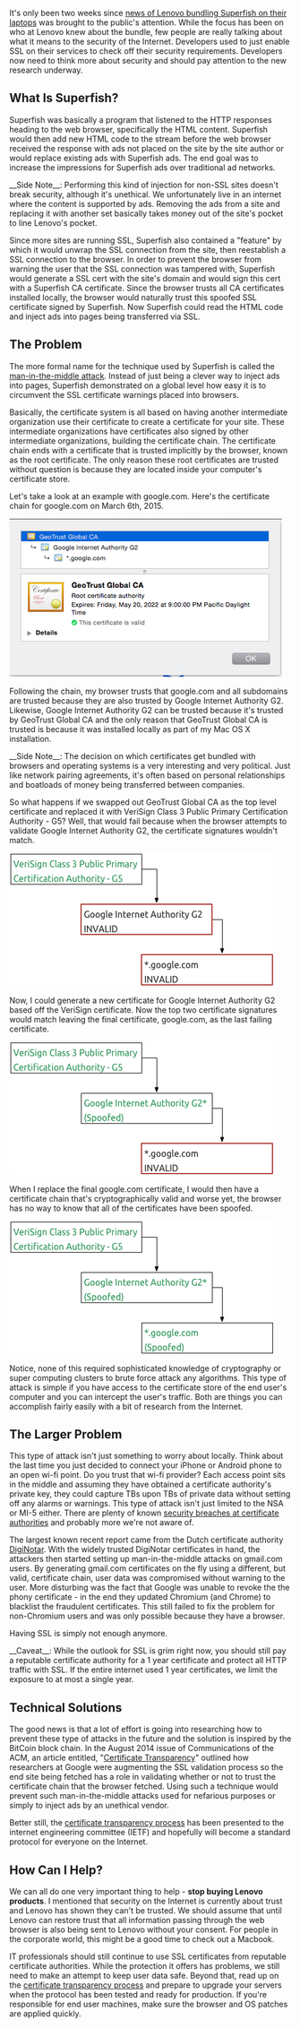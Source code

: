 It's only been two weeks since
[news of Lenovo bundling Superfish on their laptops](http://arstechnica.com/security/2015/02/lenovo-pcs-ship-with-man-in-the-middle-adware-that-breaks-https-connections/)
was brought to the public's attention. While the focus has been on who at Lenovo knew about the bundle,
few people are really talking about what it means to the security of the Internet. Developers used to just
enable SSL on their services to check off their security requirements. Developers now need to think
more about security and should pay attention to the new research underway.


## What Is Superfish?

Superfish was basically a program that listened to the HTTP responses heading to the web browser, specifically
the HTML content. Superfish would then add new HTML code to the stream before the web browser received the response
with ads not placed on the site by the site author or would replace existing ads with Superfish ads. The end goal was
to increase the impressions for Superfish ads over traditional ad networks.

<div class="alert alert-info">
__Side Note__: Performing this kind of injection for non-SSL sites doesn't break security, although it's unethical. We
unfortunately live in an internet where the content is supported by ads. Removing the ads from a site and
replacing it with another set basically takes money out of the site's pocket to line Lenovo's pocket.
</div>

Since more sites are running SSL, Superfish also contained a "feature" by which it would unwrap the SSL
connection from the site, then reestablish a SSL connection to the browser. In order to prevent the browser
from warning the user that the SSL connection was tampered with, Superfish would generate a SSL cert with
the site's domain and would sign this cert with a Superfish CA certificate. Since the browser trusts all
CA certificates installed locally, the browser would naturally trust this spoofed SSL certificate signed by
Superfish. Now Superfish could read the HTML code and inject ads into pages being transferred via SSL.


## The Problem

The more formal name for the technique used by Superfish is called the
[man-in-the-middle attack](https://www.owasp.org/index.php/Man-in-the-middle_attack).
Instead of just being a clever way to inject ads into pages, Superfish demonstrated on a global level how easy
it is to circumvent the SSL certificate warnings placed into browsers.

Basically, the certificate system is all based on having another intermediate organization use their
certificate to create a certificate for your site. These intermediate organizations have certificates also signed
by other intermediate organizations, building the certificate chain. The certificate chain ends with a certificate
that is trusted implicitly by the browser, known as the root certificate. The only reason these root certificates
are trusted without question is because they are located inside your computer's certificate store.

Let's take a look at an example with google.com. Here's the certificate chain for google.com on March 6th, 2015.

![google.com Certificate Chain](google_cert.png)

Following the chain, my browser trusts that google.com and all subdomains are trusted because they are also trusted
by Google Internet Authority G2. Likewise, Google Internet Authority G2 can be trusted because it's trusted by
GeoTrust Global CA and the only reason that GeoTrust Global CA is trusted is because it was installed locally as part
of my Mac OS X installation.

<div class="alert alert-info">
__Side Note__: The decision on which certificates get bundled with browsers and operating systems is a
very interesting and very political. Just like network pairing agreements, it's often based  on personal relationships
and boatloads of money being transferred between companies.
</div>

So what happens if we swapped out GeoTrust Global CA as the top level certificate and replaced it with
VeriSign Class 3 Public Primary Certification Authority - G5? Well, that would fail because when the browser attempts
to validate Google Internet Authority G2, the certificate signatures wouldn't match.

![Swap Top Level Cert](ca_cert_swap.png)

Now, I could generate a new certificate for Google Internet Authority G2 based off the VeriSign certificate. Now
the top two certificate signatures would match leaving the final certificate, google.com, as the last failing certificate.

![Swap Intermediate Cert](l2_cert_swap.png)

When I replace the final google.com certificate, I would then have a certificate chain that's cryptographically valid
and worse yet, the browser has no way to know that all of the certificates have been spoofed.

![Swap All Certs](all_cert_swap.png)

Notice, none of this required sophisticated knowledge of cryptography or super computing clusters to brute force
attack any algorithms. This type of attack is simple if you have access to the certificate store of the end user's
computer and you can intercept the user's traffic. Both are things you can accomplish fairly easily with a bit
of research from the Internet.


## The Larger Problem

This type of attack isn't just something to worry about locally. Think about the last time you just decided to
connect your iPhone or Android phone to an open wi-fi point. Do you trust that wi-fi provider? Each access point
sits in the middle and assuming they have obtained a certificate authority's private key, they could capture TBs upon
TBs of private data without setting off any alarms or warnings. This type of attack isn't just limited to the NSA
or MI-5 either. There are plenty of known
[security breaches at certificate authorities](https://www.google.com/?gws_rd=ssl#q=certificate+authority+breach) and
probably more we're not aware of.

The largest known recent report came from the Dutch certificate authority
[DigiNotar](http://en.wikipedia.org/wiki/DigiNotar). With the widely
trusted DigiNotar certificates in hand, the attackers then started setting up man-in-the-middle attacks on gmail.com
users. By generating gmail.com certificates on the fly using a different, but valid, certificate chain, user data
was compromised without warning to the user. More disturbing was the fact that Google was unable to revoke the
the phony certificate - in the end they updated Chromium (and Chrome) to blacklist the fraudulent certificates. This
still failed to fix the problem for non-Chromium users and was only possible because they have a browser.

Having SSL is simply not enough anymore.

<div class="alert alert-info">
__Caveat__: While the outlook for SSL is grim right now, you should still pay a reputable certificate authority
for a 1 year certificate and protect all HTTP traffic with SSL. If the entire internet used 1 year certificates,
we limit the exposure to at most a single year.
</div>


## Technical Solutions

The good news is that a lot of effort is going into researching how to prevent these type of attacks in the future
and the solution is inspired by the BitCoin block chain. In the August 2014 issue of Communications of the ACM,
an article entitled, "[Certificate Transparency](http://dl.acm.org/citation.cfm?id=2668154)" outlined how researchers
at Google were augmenting the
SSL validation process so the end site being fetched has a role in validating whether or not to trust the certificate
chain that the browser fetched. Using such a technique would prevent such man-in-the-middle attacks used for nefarious
purposes or simply to inject ads by an unethical vendor.

Better still, the [certificate transparency process](http://dl.acm.org/citation.cfm?id=2668154) has been presented
to the internet engineering committee (IETF) and hopefully will become a standard protocol for everyone on the Internet.


## How Can I Help?

We can all do one very important thing to help - __stop buying Lenovo products__. I mentioned that
security on the Internet is currently about trust and Lenovo has shown they can't be trusted. We should assume
that until Lenovo can restore trust that all information passing through the web browser is also being sent to
Lenovo without your consent. For people in the corporate world, this might be a good time to check out a
Macbook.

IT professionals should still continue to use SSL certificates from reputable certificate authorities. While the
protection it offers has problems, we still need to make an attempt to keep user data safe. Beyond that, read up
on the [certificate transparency process](http://www.certificate-transparency.org/) and prepare to upgrade your
servers when the protocol
has been tested and ready for production. If you're responsible for end user machines, make sure the browser and OS
patches are applied quickly.
